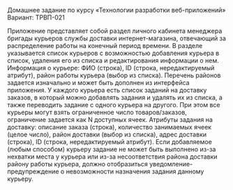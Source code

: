 Домашнее задание по курсу «Технологии разработки веб-приложений»
Вариант: ТРВП-021




Приложение представляет собой раздел личного кабинета менеджера бригады
курьеров службы доставки интернет-магазина, отвечающий за распределение работы на
конечный период времени. В разделе указывается список курьеров с возможностью
добавления курьера в список, удаления его из списка и редактирования информации о
нем. Информация о курьере: ФИО (строка), ID (строка, нередактируемый атрибут), район
работы курьера (выбор из списка). Перечень районов задается изначально и может быть
дополнен из интерфейса приложения. У каждого курьера есть список заданий на
доставку заказов, в который можно добавлять задания и удалять их из списка, а также
переводить задание с одного курьера на другого. При этом все курьеры могут взять
ограниченное число товаров/заказов, ограничение задается как N доступных ячеек.
Атрибуты задания на доставку: описание заказа (строка), количество занимаемых ячеек
(целое число), район доставки (выбор из списка), адрес доставки (строка), ID (строка,
нередактируемый атрибут). Если добавляемое (любым способом) курьеру задание не
может быть выполнено из-за нехватки места у курьера или из-за несоответствия района
доставки району работы курьера, должно отобразиться уведомление-предупреждение о
невозможности назначения задания данному курьеру.
